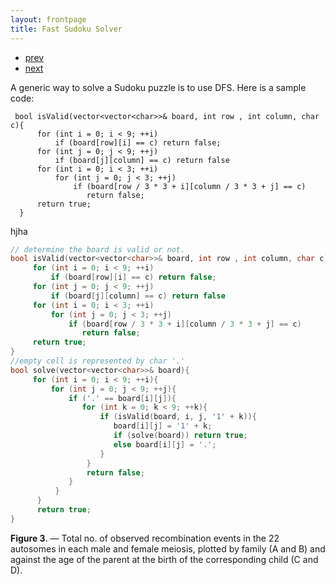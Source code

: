 ```yaml
---
layout: frontpage
title: Fast Sudoku Solver
---
```

<head>
<link rel="stylesheet" href="//cdnjs.cloudflare.com/ajax/libs/highlight.js/9.2.0/styles/default.min.css">
</head>

<div class="navbar">
  <div class="navbar-inner">
      <ul class="nav">
          <li><a href="mousebc_fig3.html">prev</a></li>
          <li><a href="iplotCorr.html">next</a></li>
      </ul>
  </div>
</div>

A generic way to solve a Sudoku puzzle is to use DFS. Here is a sample code:


<div>
<pre><code> bool isValid(vector&lt;vector&lt;char&gt;&gt;&amp; board, int row , int column, char c){
      for (int i = 0; i &lt; 9; ++i)
          if (board[row][i] == c) return false;
      for (int j = 0; j &lt; 9; ++j)
          if (board[j][column] == c) return false
      for (int i = 0; i &lt; 3; ++i)
          for (int j = 0; j &lt; 3; ++j)
              if (board[row / 3 * 3 + i][column / 3 * 3 + j] == c)
                 return false;
      return true;
  } 
</code></pre>
</div>
hjha

```cpp
// determine the board is valid or not.
bool isValid(vector<vector<char>>& board, int row , int column, char c){
     for (int i = 0; i < 9; ++i)
         if (board[row][i] == c) return false;
     for (int j = 0; j < 9; ++j)
         if (board[j][column] == c) return false
     for (int i = 0; i < 3; ++i)
         for (int j = 0; j < 3; ++j)
             if (board[row / 3 * 3 + i][column / 3 * 3 + j] == c)
                return false;
     return true;
}
//empty cell is represented by char '.'
bool solve(vector<vector<char>>& board){
     for (int i = 0; i < 9; ++i){
         for (int j = 0; j < 9; ++j){
             if ('.' == board[i][j]){
                for (int k = 0; k < 9; ++k){
                    if (isValid(board, i, j, '1' + k)){
                       board[i][j] = '1' + k;
                       if (solve(board)) return true;
                       else board[i][j] = '.';
                    }
                 }
                 return false;
             }
          }
      }
      return true;
}
```

**Figure 3**. &mdash; Total no. of observed recombination events in the 22
autosomes in each male and female meiosis, plotted by family (A and
B) and against the age of the parent at the birth of the
corresponding child (C and D).